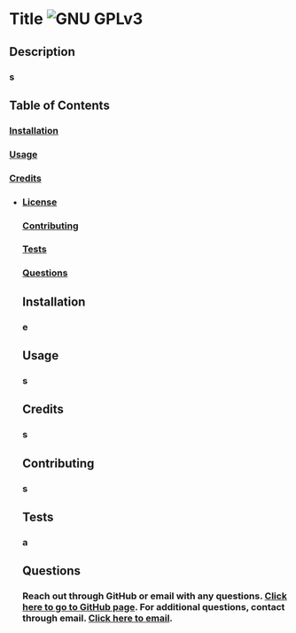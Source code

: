 # Title ![GNU GPLv3](https://img.shields.io/badge/License-GPLv3-blue.svg)

  ## Description
  ### s
  
  ## Table of Contents 
  ### [Installation](#Installation)
  ### [Usage](#Usage)
  ### [Credits](#Credits) 
* ### [License](#License) 

  ### [Contributing](#Contributing)
  ### [Tests](#Tests)
  ### [Questions](#Questions)

  ## Installation
  ### e

  ## Usage
  ### s

  ## Credits
  ### s

  ## Contributing
  ### s

  ## Tests
  ### a

  ## Questions 
  ### Reach out through GitHub or email with any questions. [Click here to go to GitHub page](https://github.com/s). For additional questions, contact through email. [Click here to email](mailto:d). 
